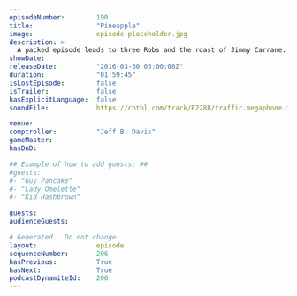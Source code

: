 ```yaml
---
episodeNumber:        190
title:                "Pineapple"
image:                episode-placeholder.jpg
description: >
  A packed episode leads to three Robs and the roast of Jimmy Carrane. Watch the video at harmontown.com/live! Opening music by Titanic Sinclair! Featuring Dan Harmon, Jeff Davis, Spencer Crittenden, Rob Schrab, Rob Corddry, Jimmy Carrane, Cameron Espos...
showDate:             
releaseDate:          "2016-03-30 05:00:00Z"
duration:             "01:59:45"
isLostEpisode:        false
isTrailer:            false
hasExplicitLanguage:  false
soundFile:            https://chtbl.com/track/E2288/traffic.megaphone.fm/STA3342011339.mp3?updated=1560378932

venue:                
comptroller:          "Jeff B. Davis"
gameMaster:           
hasDnD:               

## Example of how to add guests: ##
#guests:
#- "Guy Pancake"
#- "Lady Omelette"
#- "Kid Hashbrown"

guests:
audienceGuests:

# Generated.  Do not change:
layout:               episode
sequenceNumber:       206
hasPrevious:          True
hasNext:              True
podcastDynamiteId:    206
---
```


<!-- The episode description will be rendered here -->
<!-- Add your content below here -->

